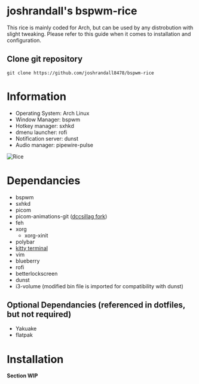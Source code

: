 # joshrandall's bspwm-rice
This rice is mainly coded for Arch, but can be used by any distrobution with slight tweaking. Please refer to this guide when it comes to installation and configuration.

## Clone git repository
```
git clone https://github.com/joshrandall8478/bspwm-rice
```

# Information
- Operating System: Arch Linux
- Window Manager: bspwm
- Hotkey manager: sxhkd
- dmenu launcher: rofi
- Notification server: dunst
- Audio manager: pipewire-pulse

![Rice](https://i.imgur.com/rwmAJ8b.png)

# Dependancies
- bspwm
- sxhkd
- picom
- picom-animations-git ([dccsillag fork](https://github.com/dccsillag/picom))
- feh
- xorg
	- xorg-xinit
- polybar
- [kitty terminal](https://sw.kovidgoyal.net/kitty/)
- vim
- blueberry
- rofi
- betterlockscreen
- dunst
- i3-volume (modified bin file is imported for compatibility with dunst)

## Optional Dependancies (referenced in dotfiles, but not required)
- Yakuake
- flatpak

# Installation
**Section WIP**
